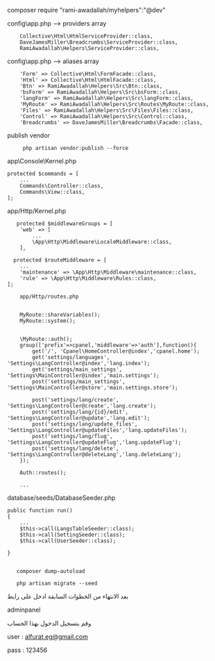 composer require "rami-awadallah/myhelpers":"@dev"
   
   config\app.php  --> providers array

        Collective\Html\HtmlServiceProvider::class,
        DaveJamesMiller\Breadcrumbs\ServiceProvider::class,
        RamiAwadallah\Helpers\ServiceProvider::class,


  config\app.php  --> aliases array
  
        'Form' => Collective\Html\FormFacade::class,
        'Html' => Collective\Html\HtmlFacade::class,
        'Btn' => RamiAwadallah\Helpers\Src\Btn::class,
        'bsForm' => RamiAwadallah\Helpers\Src\bsForm::class,
        'langForm' => RamiAwadallah\Helpers\Src\langForm::class,
        'MyRoute' => RamiAwadallah\Helpers\Src\Routes\MyRoute::class,
        'Files' => RamiAwadallah\Helpers\Src\Files\Files::class,
        'Control' => RamiAwadallah\Helpers\Src\Control::class,
        'Breadcrumbs' => DaveJamesMiller\Breadcrumbs\Facade::class,

 publish vendor 
 
         php artisan vendor:publish --force


   app\Console\Kernel.php

    protected $commands = [
        ...
        Commands\Controller::class,
        Commands\View::class,    
    ];

    
 app/Http/Kernel.php


       protected $middlewareGroups = [
        'web' => [
            ...
            \App\Http\Middleware\LocaleMiddleware::class,
        ],

      protected $routeMiddleware = [
        ...
        'maintenance' => \App\Http\Middleware\maintenance::class,
        'rule' => \App\Http\Middleware\Rules::class,
    ];

        app/Http/routes.php


        MyRoute::shareVariables();
        MyRoute::system();
        
        
      	\MyRoute::auth();
      	group(['prefix'=>cpanel,'middleware'=>'auth'],function(){
      		get('/', 'Cpanel\HomeController@index','cpanel.home');
      		get('settings/languages', 'Settings\LangController@index','lang.index');
      		get('settings/main_settings', 'Settings\MainController@index','main.settings');
      		post('settings/main_settings', 'Settings\MainController@store','main.settings.store');
      
      		post('settings/lang/create', 'Settings\LangController@create','lang.create');
      		post('settings/lang/{id}/edit', 'Settings\LangController@update','lang.edit');
      		post('settings/lang/update_files', 'Settings\LangController@updateFiles','lang.updateFiles');
      		post('settings/lang/flug', 'Settings\LangController@updateFlug','lang.updateFlug');
      		post('settings/lang/delete', 'Settings\LangController@deleteLang','lang.deleteLang');
      	});

        Auth::routes();

        ...

   database/seeds/DatabaseSeeder.php

    public function run()
    {
        ...
        $this->call(LangsTableSeeder::class);
        $this->call(SettingSeeder::class);
        $this->call(UserSeeder::class);
        
    }

    
       composer dump-autoload
 
       php artisan migrate --seed

بعد الانتهاء من الخطوات السابقة ادخل على رابط 

  adminpanel 
  
وقم بتسجيل الدخول  بهذا الحساب

  user : alfurat.eg@gmail.com

  pass : 123456
